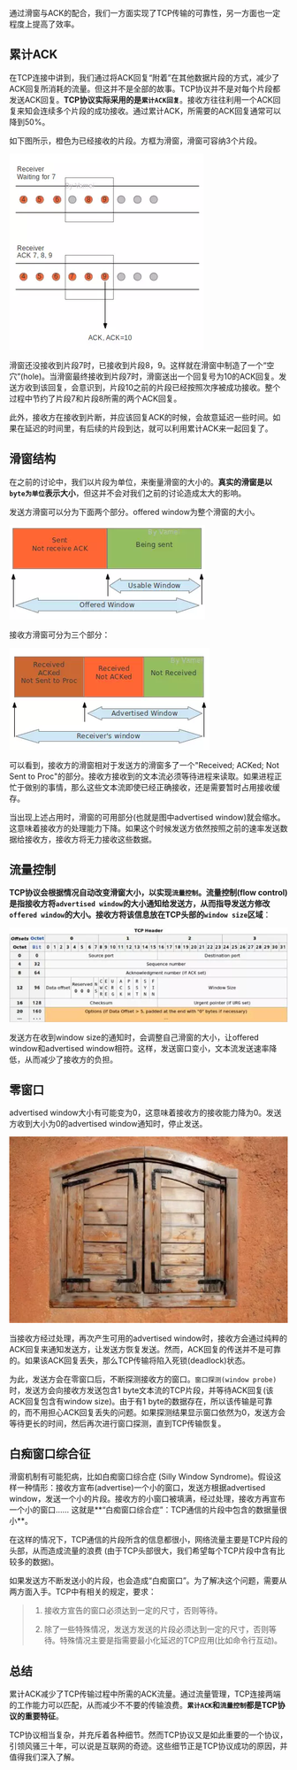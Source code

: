 通过滑窗与ACK的配合，我们一方面实现了TCP传输的可靠性，另一方面也一定程度上提高了效率。

## 累计ACK

在TCP连接中讲到，我们通过将ACK回复“附着”在其他数据片段的方式，减少了ACK回复所消耗的流量。但这并不是全部的故事。TCP协议并不是对每个片段都发送ACK回复。**TCP协议实际采用的是`累计ACK回复`**。接收方往往利用一个ACK回复来知会连续多个片段的成功接收。通过累计ACK，所需要的ACK回复通常可以降到50%。

如下图所示，橙色为已经接收的片段。方框为滑窗，滑窗可容纳3个片段。

![累计ACK](../images/tcp_16.webp)

滑窗还没接收到片段7时，已接收到片段8，9。这样就在滑窗中制造了一个“空穴”(hole)。当滑窗最终接收到片段7时，滑窗送出一个回复号为10的ACK回复。发送方收到该回复，会意识到，片段10之前的片段已经按照次序被成功接收。整个过程中节约了片段7和片段8所需的两个ACK回复。

此外，接收方在接收到片断，并应该回复ACK的时候，会故意延迟一些时间。如果在延迟的时间里，有后续的片段到达，就可以利用累计ACK来一起回复了。

## 滑窗结构

在之前的讨论中，我们以片段为单位，来衡量滑窗的大小的。**真实的滑窗是以`byte为单位`表示大小**，但这并不会对我们之前的讨论造成太大的影响。

发送方滑窗可以分为下面两个部分。offered window为整个滑窗的大小。

![](../images/tcp_17.webp)

接收方滑窗可分为三个部分：

![](../images/tcp_18.webp)

可以看到，接收方的滑窗相对于发送方的滑窗多了一个"Received; ACKed; Not Sent to Proc"的部分。接收方接收到的文本流必须等待进程来读取。如果进程正忙于做别的事情，那么这些文本流即使已经正确接收，还是需要暂时占用接收缓存。

当出现上述占用时，滑窗的可用部分(也就是图中advertised window)就会缩水。这意味着接收方的处理能力下降。如果这个时候发送方依然按照之前的速率发送数据给接收方，接收方将无力接收这些数据。

## 流量控制

**TCP协议会根据情况自动改变滑窗大小，以实现`流量控制`。流量控制(flow control)是指接收方将`advertised window`的大小通知给发送方，从而指导发送方修改`offered window`的大小。接收方将该信息放在TCP头部的`window size`区域**：

![](../images/tcp_19.webp)

发送方在收到window size的通知时，会调整自己滑窗的大小，让offered window和advertised window相符。这样，发送窗口变小，文本流发送速率降低，从而减少了接收方的负担。

## 零窗口

advertised window大小有可能变为0，这意味着接收方的接收能力降为0。发送方收到大小为0的advertised window通知时，停止发送。

![](../images/tcp_20.webp)

当接收方经过处理，再次产生可用的advertised window时，接收方会通过纯粹的ACK回复来通知发送方，让发送方恢复发送。然而，ACK回复的传送并不是可靠的。如果该ACK回复丢失，那么TCP传输将陷入死锁(deadlock)状态。

为此，发送方会在零窗口后，不断探测接收方的窗口。`窗口探测(window probe)`时，发送方会向接收方发送包含1 byte文本流的TCP片段，并等待ACK回复(该ACK回复包含有window size)。由于有1 byte的数据存在，所以该传输是可靠的，而不用担心ACK回复丢失的问题。如果探测结果显示窗口依然为0，发送方会等待更长的时间，然后再次进行窗口探测，直到TCP传输恢复。

## 白痴窗口综合征

滑窗机制有可能犯病，比如白痴窗口综合症 (Silly Window Syndrome)。假设这样一种情形：接收方宣布(advertise)一个小的窗口，发送方根据advertised window，发送一个小的片段。接收方的小窗口被填满，经过处理，接收方再宣布一个小的窗口…… 这就是**“白痴窗口综合症”：TCP通信的片段中包含的数据量很小**。

在这样的情况下，TCP通信的片段所含的信息都很小，网络流量主要是TCP片段的头部，从而造成流量的浪费 (由于TCP头部很大，我们希望每个TCP片段中含有比较多的数据)。

如果发送方不断发送小的片段，也会造成“白痴窗口”。为了解决这个问题，需要从两方面入手。TCP中有相关的规定，要求：

>1. 接收方宣告的窗口必须达到一定的尺寸，否则等待。
>
>2. 除了一些特殊情况，发送方发送的片段必须达到一定的尺寸，否则等待。特殊情况主要是指需要最小化延迟的TCP应用(比如命令行互动)。

## 总结

累计ACK减少了TCP传输过程中所需的ACK流量。通过流量管理，TCP连接两端的工作能力可以匹配，从而减少不不要的传输浪费。**`累计ACK`和`流量控制`都是TCP协议的重要特征**。

TCP协议相当复杂，并充斥着各种细节。然而TCP协议又是如此重要的一个协议，引领风骚三十年，可以说是互联网的奇迹。这些细节正是TCP协议成功的原因，并值得我们深入了解。